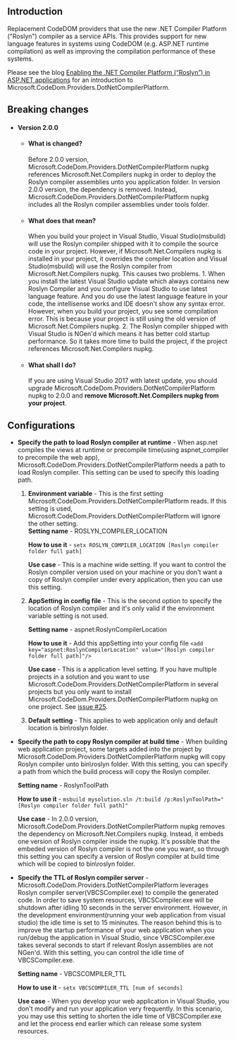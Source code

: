 ## Introduction
Replacement CodeDOM providers that use the new .NET Compiler Platform ("Roslyn") compiler as a service APIs. This provides support for new language features in systems using CodeDOM (e.g. ASP.NET runtime compilation) as well as improving the compilation performance of these systems.

Please see the blog [Enabling the .NET Compiler Platform (“Roslyn”) in ASP.NET applications](https://blogs.msdn.microsoft.com/webdev/2014/05/12/enabling-the-net-compiler-platform-roslyn-in-asp-net-applications/) 
for an introduction to Microsoft.CodeDom.Providers.DotNetCompilerPlatform.


## Breaking changes
+ #### Version 2.0.0
    - #### What is changed?

        Before 2.0.0 version, Microsoft.CodeDom.Providers.DotNetCompilerPlatform nupkg references Microsoft.Net.Compilers nupkg in order to deploy the Roslyn compiler assemblies unto you application folder. In version 2.0.0 version, the dependency is removed. Instead, Microsoft.CodeDom.Providers.DotNetCompilerPlatform nupkg includes all the Roslyn compiler assemblies under tools folder.
    - #### What does that mean?

        When you build your project in Visual Studio, Visual Studio(msbuild) will use the Roslyn compiler shipped with it to compile the source code in your project. However, if Microsoft.Net.Compilers nupkg is installed in your project, it overrides the compiler location and Visual Studio(msbuild) will use the Roslyn compiler from Microsoft.Net.Compilers nupkg. This causes two problems. 1. When you install the latest Visual Studio update which always contains new Roslyn Compiler and you configure Visual Studio to use latest language feature. And you do use the latest language feature in your code, the intellisense works and IDE doesn't show any syntax error. However, when you build your project, you see some compilation error. This is because your project is still using the old version of Microsoft.Net.Compilers nupkg. 2. The Roslyn compiler shipped with Visual Studio is NGen'd which means it has better cold startup performance. So it takes more time to build the project, if the project references Microsoft.Net.Compilers nupkg.
    - #### What shall I do?

        If you are using Visual Studio 2017 with latest update, you should upgrade Microsoft.CodeDom.Providers.DotNetCompilerPlatform nupkg to 2.0.0 and **remove Microsoft.Net.Compilers nupkg from your project**.


## Configurations
+ **Specify the path to load Roslyn compiler at runtime** - When asp.net compiles the views at runtime or precompile time(using aspnet_compiler to precompile the web app), Microsoft.CodeDom.Providers.DotNetCompilerPlatform needs a path to load Roslyn compiler. This setting can be used to specify this loading path. 
        
    1. **Environment variable** - This is the first setting Microsoft.CodeDom.Providers.DotNetCompilerPlatform reads. If this setting is used, Microsoft.CodeDom.Providers.DotNetCompilerPlatform will ignore the other setting.    
        **Setting name** - ROSLYN_COMPILER_LOCATION

        **How to use it** - ```setx ROSLYN_COMPILER_LOCATION [Roslyn compiler folder full path]```

        **Use case** - This is a machine wide setting. If you want to control the Roslyn compiler version used on your machine or you don't want a copy of Roslyn compiler under every application, then you can use this setting.

    2. **AppSetting in config file** - This is the second option to specify the location of Roslyn compiler and it's only valid if the environment variable setting is not used.
        
        **Setting name** - aspnet:RoslynCompilerLocation

        **How to use it** - Add this appSetting into your config file   ``` <add key="aspnet:RoslynCompilerLocation" value="[Roslyn compiler folder full path]"/> ```
        
        **Use case** - This is a application level setting. If you have multiple projects in a solution and you want to use Microsoft.CodeDom.Providers.DotNetCompilerPlatform in several projects but you only want to install Microsoft.CodeDom.Providers.DotNetCompilerPlatform nupkg on one project. See [issue #25](https://github.com/aspnet/RoslynCodeDomProvider/issues/25).

    3. **Default setting** - This applies to web application only and default location is bin\roslyn folder.


+ **Specify the path to copy Roslyn compiler at build time** - When building web application project, some targets added into the project by Microsoft.CodeDom.Providers.DotNetCompilerPlatform nupkg will copy Roslyn compiler unto bin\roslyn folder. With this setting, you can specify a path from which the build process will copy the Roslyn compiler.

    **Setting name** - RoslynToolPath

    **How to use it** - ```msbuild mysolution.sln /t:build /p:RoslynToolPath="[Roslyn compiler folder full path]"```

    **Use case** - In 2.0.0 version, Microsoft.CodeDom.Providers.DotNetCompilerPlatform nupkg removes the dependency on Microsoft.Net.Compilers nupkg. Instead, it embeds one version of Roslyn compiler inside the nupkg. It's possible that the embeded version of Roslyn compiler is not the one you want, so through this setting you can specify a version of Roslyn compiler at build time which will be copied to bin\roslyn folder.


+ **Specify the TTL of Roslyn compiler server** - Microsoft.CodeDom.Providers.DotNetCompilerPlatform leverages Roslyn compiler server(VBCSCompiler.exe) to compile the generated code. In order to save system resources, VBCSCompiler.exe will be shutdown after idling 10 seconds in the server environment. However, in the development environment(running your web application from visual studio) the idle time is set to 15 mininutes. The reason behind this is to improve the startup performance of your web application when you run/debug the application in Visual Studio, since VBCSCompiler.exe takes several seconds to start if relevant Roslyn assemblies are not NGen'd. With this setting, you can control the idle time of VBCSCompiler.exe.
        
    **Setting name** - VBCSCOMPILER_TTL

    **How to use it** - ```setx VBCSCOMPILER_TTL [num of seconds]```

    **Use case** - When you develop your web application in Visual Studio, you don't modify and run your application very frequently. In this scenario, you may use this setting to shorten the idle time of VBCSCompiler.exe and let the process end earlier which can release some system resources.